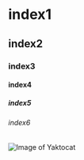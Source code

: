 # index1
## index2
### index3
#### index4
##### index5
###### index6

![Image of Yaktocat](https://octodex.github.com/images/yaktocat.png)
